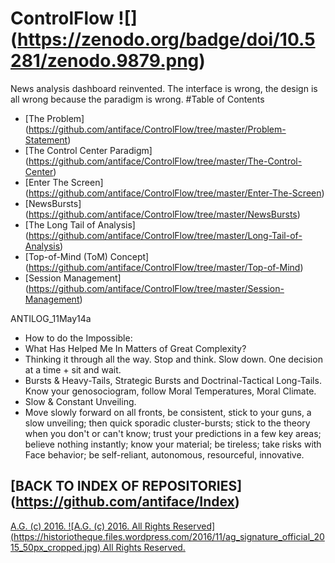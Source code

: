 ControlFlow ![] (https://zenodo.org/badge/doi/10.5281/zenodo.9879.png)
===========
News analysis dashboard reinvented.
The interface is wrong, the design is all wrong because the paradigm is wrong.
#Table of Contents
* [The Problem] (https://github.com/antiface/ControlFlow/tree/master/Problem-Statement)
* [The Control Center Paradigm] (https://github.com/antiface/ControlFlow/tree/master/The-Control-Center)
* [Enter The Screen] (https://github.com/antiface/ControlFlow/tree/master/Enter-The-Screen)
* [NewsBursts] (https://github.com/antiface/ControlFlow/tree/master/NewsBursts)
* [The Long Tail of Analysis] (https://github.com/antiface/ControlFlow/tree/master/Long-Tail-of-Analysis)
* [Top-of-Mind (ToM) Concept] (https://github.com/antiface/ControlFlow/tree/master/Top-of-Mind)
* [Session Management] (https://github.com/antiface/ControlFlow/tree/master/Session-Management)

ANTILOG_11May14a
* How to do the Impossible:
 * What Has Helped Me In Matters of Great Complexity?
 * Thinking it through all the way. Stop and think. Slow down. One decision at a time + sit and wait.
 * Bursts & Heavy-Tails, Strategic Bursts and Doctrinal-Tactical Long-Tails. Know your genosociogram, follow Moral Temperatures, Moral Climate.
 * Slow & Constant Unveiling.
 * Move slowly forward on all fronts, be consistent, stick to your guns, a slow unveiling; then quick sporadic cluster-bursts; stick to the theory when you don't or can't know; trust your predictions in a few key areas; believe nothing instantly; know your material; be tireless; take risks with Face behavior; be self-reliant, autonomous, resourceful, innovative.

## [BACK TO INDEX OF REPOSITORIES] (https://github.com/antiface/Index)

[A.G. (c) 2016. ![A.G. (c) 2016. All Rights Reserved]
(https://historiotheque.files.wordpress.com/2016/11/ag_signature_official_2015_50px_cropped.jpg) All Rights Reserved.](http://alexgagnon.com)
